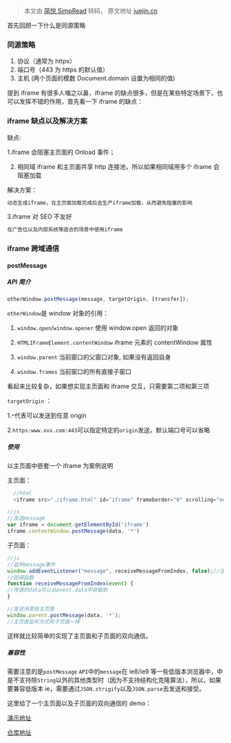 > 本文由 [简悦 SimpRead](http://ksria.com/simpread/) 转码， 原文地址 [juejin.cn](https://juejin.cn/post/6844903917684260877)

首先回顾一下什么是同源策略

### 同源策略

1. 协议（通常为 https）
2. 端口号（443 为 https 的默认值）
3. 主机 (两个页面的模数 Document.domain 设置为相同的值)

提到 iframe 有很多人嗤之以鼻，iframe 的缺点很多，但是在某些特定场景下，也可以发挥不错的作用，首先看一下 iframe 的缺点：

### iframe 缺点以及解决方案

缺点:

1.iframe 会阻塞主页面的 Onload 事件；

2. 相同域 iframe 和主页面共享 http 连接池，所以如果相同域用多个 iframe 会阻塞加载

解决方案：

```js
动态生成iframe，在主页面加载完成后去生产iframe加载，从而避免阻塞的影响


```

3.iframe 对 SEO 不友好

```js
在广告位以及内部系统等适合的场景中使用iframe


```

### iframe 跨域通信

#### postMessage

##### API 简介

```js
otherWindow.postMessage(message, targetOrigin, [transfer]);


```

`otherWindow`是 window 对象的引用：

1. `window.open`/`window.opener` 使用 window.open 返回的对象

2. `HTMLIFrameElement.contentWindow` iframe 元素的 contentWindow 属性

3. `window.parent` 当前窗口的父窗口对象, 如果没有返回自身

4. `window.frames` 当前窗口的所有直接子窗口

看起来比较复杂，如果想实现主页面和 iframe 交互，只需要第二项和第三项

`targetOrigin` ：

1.`*`代表可以发送到任意 origin

2.`https:www.xxx.com:443`可以指定特定的`origin`发送，默认端口号可以省略

##### 使用

以主页面中嵌套一个 iframe 为案例说明

主页面：

```js
  //html
  <iframe src="./iframe.html" id="iframe" frameborder="0" scrolling="no" width="100%"></iframe>


```

```js
//js
//发送message
var iframe = document.getElementById('iframe')
iframe.contentWindow.postMessage(data, '*')


```

子页面：

```js
//js
//监听message事件
window.addEventListener("message", receiveMessageFromIndex, false);//注意ie中事件绑定是attachEvent
//回调函数
function receiveMessageFromIndex(event) {
//传递的data可以从event.data中获取到
}


```

```js
//发送消息给主页面
window.parent.postMessage(data, '*');
//主页面监听方式和子页面一样


```

这样就比较简单的实现了主页面和子页面的双向通信。

##### 兼容性

需要注意的是`postMessage` `API`中的`message`在 ie8/ie9 等一些低版本浏览器中，中是不支持除`String`以外的其他类型时（因为不支持结构化克隆算法），所以，如果要兼容低版本 ie，需要通过`JSON.strigify`以及`JSON.parse`去发送和接受。

这里给了一个主页面以及子页面的双向通信的 demo：

[演示地址](https://link.juejin.cn?target=http%3A%2F%2Fblog.moonduffy727.ml%2Fdemonstration-repository%2Fiframe%2FpostMessage%2Findex.html "http://blog.moonduffy727.ml/demonstration-repository/iframe/postMessage/index.html")

[仓库地址](https://link.juejin.cn?target=https%3A%2F%2Fgithub.com%2FMoonDuffy%2Fdemonstration-repository%2Ftree%2Fmaster%2Fiframe%2FpostMessage "https://github.com/MoonDuffy/demonstration-repository/tree/master/iframe/postMessage")
